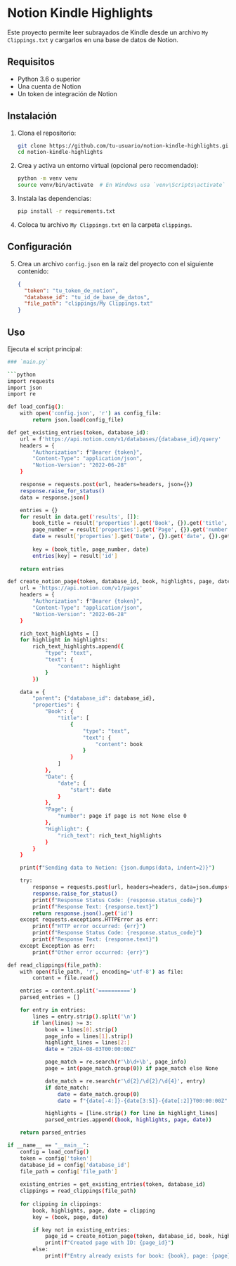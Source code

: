 # Notion Kindle Highlights

Este proyecto permite leer subrayados de Kindle desde un archivo `My Clippings.txt` y cargarlos en una base de datos de Notion.

## Requisitos

- Python 3.6 o superior
- Una cuenta de Notion
- Un token de integración de Notion

## Instalación

1. Clona el repositorio:

    ```bash
    git clone https://github.com/tu-usuario/notion-kindle-highlights.git
    cd notion-kindle-highlights
    ```

2. Crea y activa un entorno virtual (opcional pero recomendado):

    ```bash
    python -m venv venv
    source venv/bin/activate  # En Windows usa `venv\Scripts\activate`
    ```

3. Instala las dependencias:

    ```bash
    pip install -r requirements.txt
    ```

4. Coloca tu archivo `My Clippings.txt` en la carpeta `clippings`.

## Configuración

5. Crea un archivo `config.json` en la raíz del proyecto con el siguiente contenido:

    ```json
    {
      "token": "tu_token_de_notion",
      "database_id": "tu_id_de_base_de_datos",
      "file_path": "clippings/My Clippings.txt"
    }
    ```

## Uso

Ejecuta el script principal:

```bash
### `main.py`

```python
import requests
import json
import re

def load_config():
    with open('config.json', 'r') as config_file:
        return json.load(config_file)

def get_existing_entries(token, database_id):
    url = f'https://api.notion.com/v1/databases/{database_id}/query'
    headers = {
        "Authorization": f"Bearer {token}",
        "Content-Type": "application/json",
        "Notion-Version": "2022-06-28"
    }

    response = requests.post(url, headers=headers, json={})
    response.raise_for_status()
    data = response.json()

    entries = {}
    for result in data.get('results', []):
        book_title = result['properties'].get('Book', {}).get('title', [{}])[0].get('text', {}).get('content', '')
        page_number = result['properties'].get('Page', {}).get('number', None)
        date = result['properties'].get('Date', {}).get('date', {}).get('start', '')
        
        key = (book_title, page_number, date)
        entries[key] = result['id']
    
    return entries

def create_notion_page(token, database_id, book, highlights, page, date):
    url = 'https://api.notion.com/v1/pages'
    headers = {
        "Authorization": f"Bearer {token}",
        "Content-Type": "application/json",
        "Notion-Version": "2022-06-28"
    }

    rich_text_highlights = []
    for highlight in highlights:
        rich_text_highlights.append({
            "type": "text",
            "text": {
                "content": highlight
            }
        })

    data = {
        "parent": {"database_id": database_id},
        "properties": {
            "Book": {
                "title": [
                    {
                        "type": "text",
                        "text": {
                            "content": book
                        }
                    }
                ]
            },
            "Date": {
                "date": {
                    "start": date
                }
            },
            "Page": {
                "number": page if page is not None else 0
            },
            "Highlight": {
                "rich_text": rich_text_highlights
            }
        }
    }

    print(f"Sending data to Notion: {json.dumps(data, indent=2)}")

    try:
        response = requests.post(url, headers=headers, data=json.dumps(data))
        response.raise_for_status()
        print(f"Response Status Code: {response.status_code}")
        print(f"Response Text: {response.text}")
        return response.json().get('id')
    except requests.exceptions.HTTPError as err:
        print(f"HTTP error occurred: {err}")
        print(f"Response Status Code: {response.status_code}")
        print(f"Response Text: {response.text}")
    except Exception as err:
        print(f"Other error occurred: {err}")

def read_clippings(file_path):
    with open(file_path, 'r', encoding='utf-8') as file:
        content = file.read()

    entries = content.split('==========')
    parsed_entries = []

    for entry in entries:
        lines = entry.strip().split('\n')
        if len(lines) >= 3:
            book = lines[0].strip()
            page_info = lines[1].strip()
            highlight_lines = lines[2:]
            date = "2024-08-03T00:00:00Z"

            page_match = re.search(r'\b\d+\b', page_info)
            page = int(page_match.group(0)) if page_match else None

            date_match = re.search(r'\d{2}/\d{2}/\d{4}', entry)
            if date_match:
                date = date_match.group(0)
                date = f"{date[-4:]}-{date[3:5]}-{date[:2]}T00:00:00Z"

            highlights = [line.strip() for line in highlight_lines]
            parsed_entries.append((book, highlights, page, date))

    return parsed_entries

if __name__ == "__main__":
    config = load_config()
    token = config['token']
    database_id = config['database_id']
    file_path = config['file_path']
    
    existing_entries = get_existing_entries(token, database_id)
    clippings = read_clippings(file_path)
    
    for clipping in clippings:
        book, highlights, page, date = clipping
        key = (book, page, date)

        if key not in existing_entries:
            page_id = create_notion_page(token, database_id, book, highlights, page, date)
            print(f"Created page with ID: {page_id}")
        else:
            print(f"Entry already exists for book: {book}, page: {page}, date: {date}")
